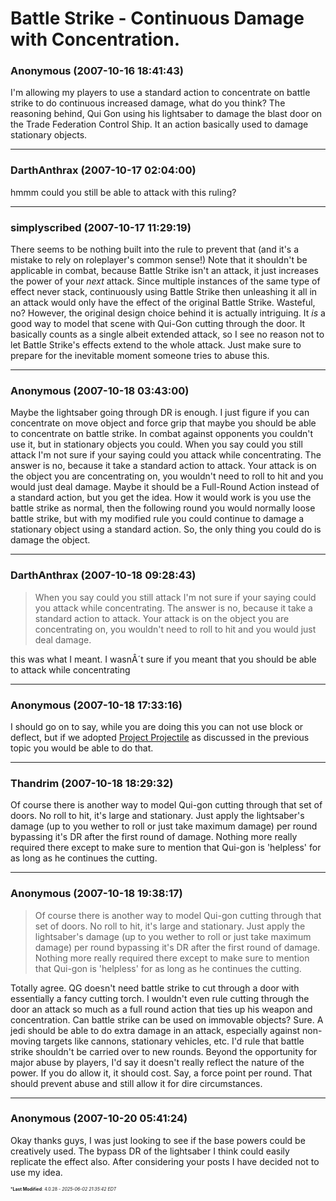 # Battle Strike - Continuous Damage with Concentration.

### **Anonymous** (2007-10-16 18:41:43)

I'm allowing my players to use a standard action to concentrate on battle strike to do continuous increased damage, what do you think?
The reasoning behind,
Qui Gon using his lightsaber to damage the blast door on the Trade Federation Control Ship.
It an action basically used to damage stationary objects.

---

### **DarthAnthrax** (2007-10-17 02:04:00)

hmmm could you still be able to attack with this ruling?

---

### **simplyscribed** (2007-10-17 11:29:19)

There seems to be nothing built into the rule to prevent that (and it's a mistake to rely on roleplayer's common sense!)
Note that it shouldn't be applicable in combat, because Battle Strike isn't an attack, it just increases the power of your *next* attack. Since multiple instances of the same type of effect never stack, continuously using Battle Strike then unleashing it all in an attack would only have the effect of the original Battle Strike. Wasteful, no?
However, the original design choice behind it is actually intriguing. It *is* a good way to model that scene with Qui-Gon cutting through the door. It basically counts as a single albeit extended attack, so I see no reason not to let Battle Strike's effects extend to the whole attack. Just make sure to prepare for the inevitable moment someone tries to abuse this.

---

### **Anonymous** (2007-10-18 03:43:00)

Maybe the lightsaber going through DR is enough. I just figure if you can concentrate on move object and force grip that maybe you should be able to concentrate on battle strike.
In combat against opponents you couldn't use it, but in stationary objects you could.
When you say could you still attack I'm not sure if your saying could you attack while concentrating. The answer is no, because it take a standard action to attack. Your attack is on the object you are concentrating on, you wouldn't need to roll to hit and you would just deal damage.
Maybe it should be a Full-Round Action instead of a standard action, but you get the idea.
How it would work is you use the battle strike as normal, then the following round you would normally loose battle strike, but with my modified rule you could continue to damage a stationary object using a standard action. So, the only thing you could do is damage the object.

---

### **DarthAnthrax** (2007-10-18 09:28:43)

> When you say could you still attack I&#39;m not sure if your saying could you attack while concentrating. The answer is no, because it take a standard action to attack. Your attack is on the object you are concentrating on, you wouldn&#39;t need to roll to hit and you would just deal damage.

this was what I meant. I wasnÂ´t sure if you meant that you should be able to attack while concentrating

---

### **Anonymous** (2007-10-18 17:33:16)

I should go on to say, while you are doing this you can not use block or deflect, but if we adopted [Project Projectile](http://galacticcampaigns.com/forum/viewtopic.php?t=111 "http://galacticcampaigns.com/forum/viewtopic.php?t=111") as discussed in the previous topic you would be able to do that.

---

### **Thandrim** (2007-10-18 18:29:32)

Of course there is another way to model Qui-gon cutting through that set of doors. No roll to hit, it's large and stationary. Just apply the lightsaber's damage (up to you wether to roll or just take maximum damage) per round bypassing it's DR after the first round of damage. Nothing more really required there except to make sure to mention that Qui-gon is 'helpless' for as long as he continues the cutting.

---

### **Anonymous** (2007-10-18 19:38:17)

> Of course there is another way to model Qui-gon cutting through that set of doors. No roll to hit, it&#39;s large and stationary. Just apply the lightsaber&#39;s damage (up to you wether to roll or just take maximum damage) per round bypassing it&#39;s DR after the first round of damage. Nothing more really required there except to make sure to mention that Qui-gon is &#39;helpless&#39; for as long as he continues the cutting.

Totally agree. QG doesn't need battle strike to cut through a door with essentially a fancy cutting torch. I wouldn't even rule cutting through the door an attack so much as a full round action that ties up his weapon and concentration.
Can battle strike can be used on immovable objects? Sure. A jedi should be able to do extra damage in an attack, especially against non-moving targets like cannons, stationary vehicles, etc.
I'd rule that battle strike shouldn't be carried over to new rounds. Beyond the opportunity for major abuse by players, I'd say it doesn't really reflect the nature of the power. If you do allow it, it should cost. Say, a force point per round. That should prevent abuse and still allow it for dire circumstances.

---

### **Anonymous** (2007-10-20 05:41:24)

Okay thanks guys, I was just looking to see if the base powers could be creatively used. The bypass DR of the lightsaber I think could easily replicate the effect also.
After considering your posts I have decided not to use my idea.



<span style="font-size: 0.5em;">***Last Modified**: 4.0.28 - *2025-06-02 21:35:42 EDT*</span>